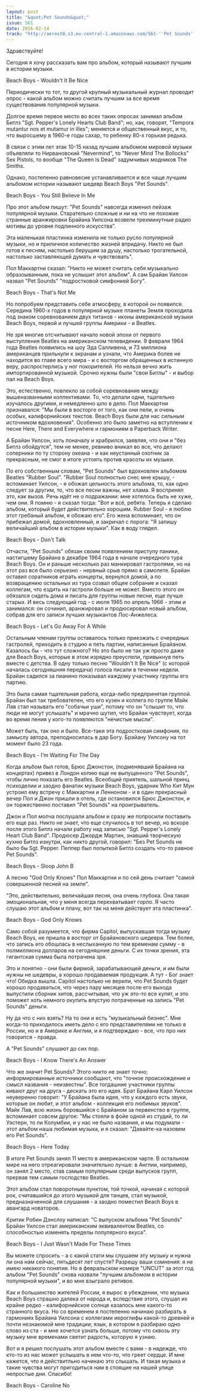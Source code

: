 ```yaml
---
layout: post
title: "&quot;Pet Sounds&quot;"
issue: 561
date: 2016-02-14
track: "http://aerost8.s3.eu-central-1.amazonaws.com/561-''Pet Sounds''.mp3"
---
```


Здравствуйте!

Сегодня я хочу рассказать вам про альбом, который называют лучшим в истории музыки.

Beach Boys - Wouldn't It Be Nice

Периодически то тот, то другой крупный музыкальный журнал проводит опрос - какой альбом можно считать лучшим за все время существования популярной музыки.

Долгое время первое место во всех таких опросах занимал альбом Битлз "Sgt. Pepper's Lonely Hearts Club Band"; но, как, говорят, "Tempora mutantur nos et mutamur in illes"; меняется и общественный вкус, и то, что выросшему в 1960-е годы сахар, то ребенку 80-х горькая редька.

В связи с этим лет этак 10-15 назад лучшим альбомом мировой музыки объявляли то Нирвановский "Nevermind", то "Never Mind The Bollocks" Sex Pistols, то вообще "The Queen Is Dead" задумчивых модников The Smiths.

Однако, постепенно равновесие устанавливается и все чаще лучшим альбомом истории называют шедевр Beach Boys "Pet Sounds".

Beach Boys - You Still Believe In Me

Про этот альбом пишут: "Pet Sounds" навсегда изменил пейзаж популярной музыки. Старательно сложные и ни на что не похожие странные аранжировки Брайана Уилсона возвели трехминутные радио мотивы до уровня подлинного искусства".

Эта маленькая пластинка изменила не только русло популярной музыки, но и приличное количество жизней впридачу. Никто не был готов к песням, настолько берущим за душу, настолько трогательной, настолько заставляющей думать и чувствовать".

Пол Маккартни сказал: "Никто не может считать себя музыкально образоыванным, пока не услышит этот альбом". А сам Брайан Уилсон назвал "Pet Sounds" "подростковой симфонией Богу".

Beach Boys - That's Not Me

Но попробуем представить себе атмосферу, в которой он появился. Середина 1960-х годов в популярной музыке планеты Земля проходила под знаком соревнованием двух титанов - иконы американской музыки Beach Boys, первой и лучшей группы Америки - и Beatles.

Не зря многие отсчитывают начало новой эпохи от первого выступления Beatles на американском телевидении. 9 февраля 1964 года Beatles появились на шоу Эда Салливена, и 73 миллиона американцев прильнули к экранам и узнали, что Америка более не находится во главе всего мира - и с восторгом обращенных в истинную веру, распростерлись у ног покорителей. Но нельзя вечно жить импортированной музыкой. Срочно нужны были "свои Битлы" - и выбор пал на Beach Boys.

Это, естественно, повлекло за собой соревнование между вышеназванными коллективами. То, что делали одни, тщательно изучалось другими, и немедленно шло в дело. Пол Маккартни признавался: "Мы были в восторге от того, как они пели, и очень особых, калифорнийских текстов. Beach Boys были для нас сильным источником вдохновения". Особенно это было заметно на вступлении к песне Here, There and Everywhere и гармониям в Paperback Writer.

А Брайан Уилсон, хоть поначалу и храбрился, заявляя, что они и "без Битлз обойдутся", тем не менее, ревниво вникал во все, что делают соперники по ту сторону океана - и как неустанный охотник за прекрасным, не смог в итоге устоять против красоты их музыки.

По его собственным словам, "Pet Sounds" был вдохновлен альбомом Beatles "Rubber Soul". "Rubber Soul полностью снес мне крышу, - вспоминает Уилсон, - я обожал цельность этого альбома, то, как одно следует за другим, то, что все песни важны, нет хлама. Я воспринял это, как вызов. Речь идёт не о подражании: мне хотелось быть не хуже, чем они. Я помню - я сказал тогда: "Вот и всё, ребята. Теперь я сделаю альбом, который будет действительно хорошим. Rubber Soul - я люблю этот гребаный альбом, я обожаю его". Его жена вспоминает, что он прибежал домой, вдохновленный, и закричал с порога: "Я запишу величайший альбом в истории музыки". Как в воду глядел.

Beach Boys - Don't Talk

Отчасти, "Pet Sounds" обязан своим появлением приступу паники, настигшему Брайана в декабре 1964 года в начале очередного тура Beach Boys. Он и раньше несколько раз манкировал гастролями, но на этот раз все было серьезно - нервный срыв прямо в самолете. Брайан оставил соратников играть концерты, вернулся домой, а по возвращению остальных из тура созвал общее собрание и сказал коллегам, что ездить на гастроли больше не может. Вместо этого он обязался сидеть дома и писать для группы новые песни, еще лучше старых. И весь следующий год - с июля 1965 по апрель 1966 - этим и занимался: он сочинил, аранжировал и продюсировал новый альбом, собрав для его записи лучших музыкантов Лос-Анжелеса.

Beach Boys - Let's Go Away For A While

Остальным членам группы оставалось только приезжать с очередных гастролей, приходить в студию и петь партии, написанные Брайаном. Казалось бы - что тут сложного? Но это было не так уж просто даже для Beach Boys, которые в этом изрядно преуспели, привыкнув петь вместе с детства. В одну только песню "Wouldn't It Be Nice" (с которой началась сегодняшняя передача) голоса писали в течении недели. Брайан садился за пианино показывал каждому участнику группы его партию.

Это была самая тщательная работа, когда-либо предпринятая группой. Брайан был так требователен, что его кузен и коллега по группе Майк Лав стал называть его "собачьи уши", потому что он "слышит то, что люди не могут услышать" и мрачно шутил, что Брайан чувствует, когда во время пения у кого-то появляются "нечистые мысли".

Может быть, так оно и было. Все-таки эта подростковая симфония, по замыслу автора, преподносилась в дар Богу. Брайану Уилсону на тот момент было 23 года.

Beach Boys - I'm Waiting For The Day

Когда альбом был готов, Брюс Джонстон, (подменявший Брайана на концертах) привез в Лондон копию еще не выпущенного "Pet Sounds", чтобы лично показать его Beatles. Всеобщий приятель, шальной принц психоделии и заодно фанатик музыки Beach Boys, ударник Who Кит Мун устроил ему встречу с Маккартни и Ленноном - и в один прекрасный вечер Пол и Джон пришли в отель, где остановился Брюс Джонстон, и он торжественно поставил "Pet Sounds" на проигрыватель.

Джон и Пол молча послушали альбом и сразу же попросили поставить его еще раз. Никто не знает, что еще случилось в тот вечер, но вскоре после этого Битлз начали работу над записью "Sgt. Pepper's Lonely Heart Club Band". Продюсер Джордж Мартин, знавший творческую кухню Битлз изнутри, как никто другой, говорил: "Без Pet Sounds не было бы Sgt. Pepper. Пеппер был попыткой Битлз создать что-то равное Pet Sounds".

Beach Boys - Sloop John B

А песню "God Only Knows" Пол Маккартни и по сей день считает "самой совершенной песней на земле".

"Это, действительно, величайшая песня, она очень глубока. Она такая эмоциональная, что у меня всегда перехватывает горло. Я часто слушаю этот альбом и плачу, вот так на меня действует эта пластинка".

Beach Boys - God Only Knows

Само собой разумеется, что фирма Capitol, выпускавшая тогда музыку Beach Boys, не пришла в восторг от Брайановского шедевра. Тем более, что запись его обошлась в неслыханную по тем временам сумму - в полмиллиона долларов на сегодняшние деньги. С их точки зрения, эта гигантская сумма была потрачена зря.

Это и понятно - они были фирмой, зарабатывающей деньги, и им были нужны не шедевры, а хорошо продаваемая продукция. А тут - Бог знает что! Обидка вышла. Capitol настолько не верили, что Pet Sounds будет хорошо продаваться, что через пару месяцев после его выхода выпустили сборник хитов, рассчитывая, что уж это-то все купят, и это поможет хоть немного окупить впустую потраченные на запись "Pet Sounds" деньги.

Ну да что с них взять? На то они и есть "музыкальный бизнес". Мне когда-то приходилось иметь дело с его представителями не только в России, но и в Америке и Англии, и я подтверждаю - все, что про них говорится - правда.

А "Pet Sounds" слушают до сих пор.

Beach Boys - I Know There's An Answer

Что же значит Pet Sounds? Этого никто не знает точно; информированные источники сообщают, что "точное происхождение и смысл названия - неизвестны". Все тогдашние участники группы кивают друг на друга - дескать это его идея. Брат Брайана Карл Уилсон неуверенно говорит: "У Брайана была идея, что у каждого есть звуки, которые он любит, и этот альбом - коллекция его любимых звуков". Майк Лав, всю жизнь боровшийся с Брайаном за первенство в группе, вспоминает совсем другое: "Мы стояли в фойе одной из студий, то ли Уэстерн, то ли Колумбии, и у нас не было названия, и мы подумали - этот альбом наша любимая музыка, и я сказал: "Давайте-ка назовем его Pet Sounds".

Beach Boys - Here Today

В итоге Pet Sounds занял 11 место в американском чарте. В остальном мире на него отреагировали значительно лучше: в Англии, например, он занял 2 место, став самым популярным среди выпусков групп, прервав тем самым господство Beatles.

Этот альбом стал поворотным пунктом, той точкой, начиная с которой рок, считавшийся до этого музыкой для танцев, стал музыкой, предназначенной для слушания - а заодно поместил Beach Boys в авангард новаторов.

Критик Робин Дэнслоу написал: "С выпуском альбома "Pet Sounds" Брайан Уилсон стал американским эквивалентом Beatles, со способностью изменять пределы популярного вкуса".

Beach Boys - I Just Wasn't Made For These Times

Вы можете спросить - а с какой стати мы слушаем эту музыку и нужна ли она нам сейчас, пятьдесят лет спустя? Разрешу ваши сомнения: я не имею никакого понятия. Но в февральском номере "UNCUT" за этот год альбом "Pet Sounds" снова назвали "лучшим альбомом в истории популярной музыки", и во мне взыграло ретивое.

Как и большинство жителей России, я вырос в убеждении, что музыка Beach Boys страшно далека от народа и, вследствие этого, слушал их крайне редко - калифорнийское солнце казалось мне какого-то странного вкуса. Но со временем я постепенно начинаю разбирать в гармониях Брайана Уилсона с коллегами иероглифы какой-то древней и почти незнакомой мне традиции; язык, в котором я разбираю одно слово из ста - и мне хочется узнать больше, потому что сквозь эту музыку мне временами светит радость, которую я узнаю.

Вот и я решил послушать этот альбом вместе с вами - в надежде, что кто-то из нас может услышать в нем что-то, что греет сердце. И мне кажется, что я действитльно начинаю это слышать. И такая музыка и такие чувства могут пригодиться нам в стоящие на нашей улице непростые дни. Спасибо!

Beach Boys - Caroline No
